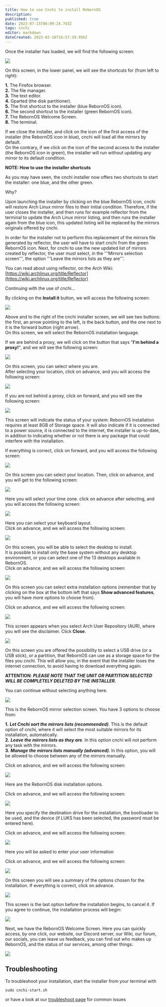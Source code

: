 ```yaml
---
title: How to use Cnchi to install RebornOS
description: 
published: true
date: 2023-07-15T06:09:24.743Z
tags: cnchi
editor: markdown
dateCreated: 2023-02-18T16:57:39.956Z
---
```


Once the installer has loaded, we will find the following screen:

![](https://gitlab.com/rebornos-team/rebornos-images-for-wiki/cnchi-images/-/raw/main/cnchi-0001.png)

On this screen, in the lower panel, we will see the shortcuts for (from left to right):

**1.** The Firefox browser.  
**2.** The file manager.  
**3.** The text editor.  
**4.** Gparted (the disk partitioner).  
**5.** The first shortcut to the installer (blue RebornOS icon).  
**6.** The second shortcut to the installer (green RebornOS icon).  
**7.** The RebornOS Welcome Screen.  
**8.** The terminal.  
  
  
If we close the installer, and click on the icon of the first access of the installer (the RebornOS icon in blue), cnchi will load all the mirrors by default.  
On the contrary, if we click on the icon of the second access to the installer (the RebornOS icon in green), the installer will run without updating any mirror to its default condition.  
  
  
**NOTE: How to use the installer shortcuts**

As you may have seen, the cnchi installer now offers two shortcuts to start the installer: one blue, and the other green.

Why?

Upon launching the installer by clicking on the blue RebornOS icon, cnchi will restore Arch Linux mirror files to their initial condition. Therefore, if the user closes the installer, and then runs for example reflector from the terminal to update the Arch Linux mirror listing, and then runs the installer again from the blue icon, this updated listing will be replaced by the mirrors originals offered by cnchi.

In order for the installer not to perform this replacement of the mirrors file generated by reflector, the user will have to start cnchi from the green RebornOS icon. Next, for cnchi to use the new updated list of mirrors created by reflector, the user must select, in the '''Mirrors selection screen''', the option '''Leave the mirrors lists as they are'''.

You can read about using reflector, on the Arch Wiki: [https://wiki.archlinux.org/title/Reflector](https://wiki.archlinux.org/title/Reflector)

Continuing with the use of cnchi...

By clicking on the **Install it** button, we will access the following screen:

![](https://gitlab.com/rebornos-team/rebornos-images-for-wiki/cnchi-images/-/raw/main/cnchi-0002.png)

Above and to the right of the cnchi installer screen, we will see two buttons: the first, an arrow pointing to the left, is the back button, and the one next to it is the forward button (right arrow).  
On this screen, we will select the RebornOS installation language.

If we are behind a proxy, we will click on the button that says "**I'm behind a proxy!**", and we will see the following screen:

![](https://gitlab.com/rebornos-team/rebornos-images-for-wiki/cnchi-images/-/raw/main/cnchi-behind-proxy.png)

On this screen, you can select where you are.  
After selecting your location, click on advance, and you will access the following screen:

![](https://gitlab.com/rebornos-team/rebornos-images-for-wiki/cnchi-images/-/raw/main/cnchi-0003.png)

If you are not behind a proxy, click on forward, and you will see the following screen:

![](https://gitlab.com/rebornos-team/rebornos-images-for-wiki/cnchi-images/-/raw/main/cnchi-0003.png)

This screen will indicate the status of your system: RebornOS installation requires at least 8GB of Storage space. It will also indicate if it is connected to a power source, it is connected to the internet, the installer is up-to-date, in addition to indicating whether or not there is any package that could interfere with the installation.

If everything is correct, click on forward, and you will access the following screen:

![](https://gitlab.com/rebornos-team/rebornos-images-for-wiki/cnchi-images/-/raw/main/cnchi-0004.png)

On this screen you can select your location. Then, click on advance, and you will get to the following screen:

![](https://gitlab.com/rebornos-team/rebornos-images-for-wiki/cnchi-images/-/raw/main/cnchi-0005.png)

Here you will select your time zone. click on advance after selecting, and you will access the following screen:

![](https://gitlab.com/rebornos-team/rebornos-images-for-wiki/cnchi-images/-/raw/main/cnchi-0006.png)

Here you can select your keyboard layout.  
Click on advance, and we will access the following screen:

![](https://gitlab.com/rebornos-team/rebornos-images-for-wiki/cnchi-images/-/raw/main/cnchi-0007.png)

On this screen, you will be able to select the desktop to install.  
It is possible to install only the base system without any desktop environment, or you can select one of the 13 desktops available in RebornOS.  
Click on advance, and we will access the following screen:

![](https://gitlab.com/rebornos-team/rebornos-images-for-wiki/cnchi-images/-/raw/main/cnchi-0008.png)

On this screen you can select extra installation options (remember that by clicking on the box at the bottom left that says **Show advanced features**, you will have more options to choose from).

Click on advance, and we will access the following screen:

![](https://gitlab.com/rebornos-team/rebornos-images-for-wiki/cnchi-images/-/raw/main/cnchi-0009.png)

This screen appears when you select Arch User Repository (AUR), where you will see the disclaimer. Click **Close**.

![](https://gitlab.com/rebornos-team/rebornos-images-for-wiki/cnchi-images/-/raw/main/cnchi-0010.png)

On this screen you are offered the possibility to select a USB drive (or a USB stick), or a partition, that RebornOS can use as a storage space for the files you cnchi. This will allow you, in the event that the installer loses the internet connection, to avoid having to download everything again.

**ATTENTION**: ***PLEASE NOTE THAT THE UNIT OR PARTITION SELECTED WILL BE COMPLETELY DELETED BY THE INSTALLER.***

You can continue without selecting anything here.

![](https://gitlab.com/rebornos-team/rebornos-images-for-wiki/cnchi-images/-/raw/main/cnchi-0011.png)

This is the RebornOS mirror selection screen. You have 3 options to choose from:

**1.** ***Let Cnchi sort the mirrors lists (recommended)***. This is the default option of cnchi, where it will select the most suitable mirrors for its installation, automatically.  
**2.** ***Leave the mirrors lists as they are***. In this option cnchi will not perform any task with the mirrors.  
**3.** ***Manage the mirrors lists manually (advanced)***. In this option, you will be allowed to choose between any of the mirrors manually.

Click on advance, and we will access the following screen:

![](https://gitlab.com/rebornos-team/rebornos-images-for-wiki/cnchi-images/-/raw/main/cnchi-0012.png)

Here are the RebornOS disk installation options.

Click on advance, and we will access the following screen:

![](https://gitlab.com/rebornos-team/rebornos-images-for-wiki/cnchi-images/-/raw/main/cnchi-0013.png)

Here you specify the destination drive for the installation, the bootloader to be used, and the device (if LUKS has been selected, the password must be entered here).

Click on advance, and we will access the following screen:

![](https://gitlab.com/rebornos-team/rebornos-images-for-wiki/cnchi-images/-/raw/main/cnchi-0014.png)

Here you will be asked to enter your user information

Click on advance, and we will access the following screen:

![](https://gitlab.com/rebornos-team/rebornos-images-for-wiki/cnchi-images/-/raw/main/cnchi-0015.png)

On this screen you will see a summary of the options chosen for the installation. If everything is correct, click on advance.

![](https://gitlab.com/rebornos-team/rebornos-images-for-wiki/cnchi-images/-/raw/main/cnchi-0016.png)

This screen is the last option before the installation begins, to cancel it. If you agree to continue, the installation process will begin:

![](https://gitlab.com/rebornos-team/rebornos-images-for-wiki/cnchi-images/-/raw/main/cnchi-0017.png)

Next, we have the RebornOS Welcome Screen. Here you can quickly access, by one click, our website, our Discord server, our Wiki, our forum, our socials, you can leave us feedback, you can find out who makes up RebornOS, and the status of our services, among other things:

![](https://gitlab.com/rebornos-team/rebornos-images-for-wiki/cnchi-images/-/raw/main/cnchi-0018.png)

## Troubleshooting

To troubleshoot your installation, start the installer from your terminal with

```plaintext
sudo cnchi-start.sh
```

or have a look at our [troubleshoot page](/en/installation/troubleshooting) for common issues